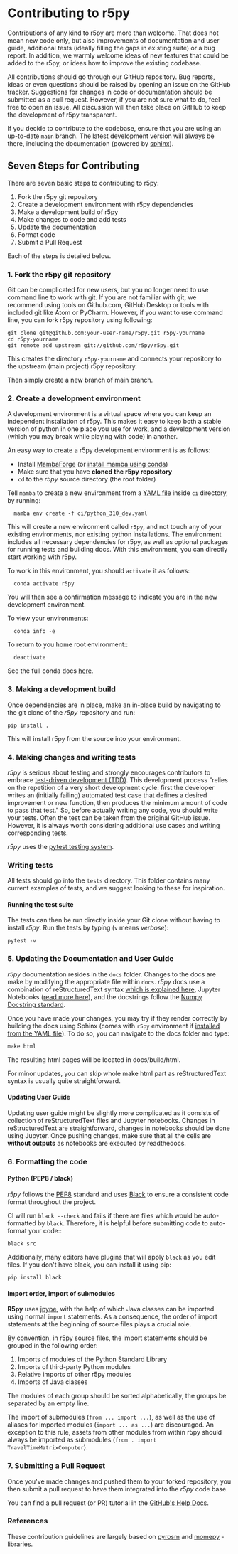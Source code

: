 # Contributing to r5py

Contributions of any kind to r5py are more than welcome. That does not mean
new code only, but also improvements of documentation and user guide, additional
tests (ideally filling the gaps in existing suite) or a bug report. In addition, we
warmly welcome ideas of new features that could be added to the r5py, 
or ideas how to improve the existing codebase.

All contributions should go through our GitHub repository. Bug reports, ideas or
even questions should be raised by opening an issue on the GitHub tracker.
Suggestions for changes in code or documentation should be submitted as a pull
request. However, if you are not sure what to do, feel free to open an issue.
All discussion will then take place on GitHub to keep the development of
r5py transparent.

If you decide to contribute to the codebase, ensure that you are using an
up-to-date `main` branch. The latest development version will always be there,
including the documentation (powered by [sphinx](https://www.sphinx-doc.org/)).

## Seven Steps for Contributing

There are seven basic steps to contributing to r5py:

1. Fork the r5py git repository
2. Create a development environment with r5py dependencies
3. Make a development build of r5py
4. Make changes to code and add tests
5. Update the documentation
6. Format code
7. Submit a Pull Request

Each of the steps is detailed below.

### 1. Fork the r5py git repository

Git can be complicated for new users, but you no longer need to use command line
to work with git. If you are not familiar with git, we recommend using tools on
Github.com, GitHub Desktop or tools with included git like Atom or PyCharm. However, if you
want to use command line, you can fork r5py repository using following:

    git clone git@github.com:your-user-name/r5py.git r5py-yourname
    cd r5py-yourname
    git remote add upstream git://github.com/r5py/r5py.git

This creates the directory `r5py-yourname` and connects your repository to
the upstream (main project) r5py repository.

Then simply create a new branch of main branch.

### 2. Create a development environment

A development environment is a virtual space where you can keep an independent
installation of r5py. This makes it easy to keep both a stable version of
python in one place you use for work, and a development version (which you may
break while playing with code) in another.

An easy way to create a r5py development environment is as follows:

- Install [MambaForge](https://github.com/conda-forge/miniforge#mambaforge) (or [install mamba using conda](https://r5py.readthedocs.io/en/latest/installation.html#install-mamba)) 
- Make sure that you have **cloned the r5py repository**
- `cd` to the *r5py* source directory (the root folder)

Tell `mamba` to create a new environment from a [YAML file](https://github.com/r5py/r5py/blob/main/ci/python_310_dev.yaml) inside `ci` directory, by running:

      mamba env create -f ci/python_310_dev.yaml

This will create a new environment called `r5py`, and not touch any of your existing environments,
nor existing python installations. The environment includes all necessary dependencies for r5py, 
as well as optional packages for running tests and building docs. 
With this environment, you can directly start working with r5py.  

To work in this environment, you should `activate` it as follows:

      conda activate r5py

You will then see a confirmation message to indicate you are in the new development environment.

To view your environments:

      conda info -e

To return to you home root environment::

      deactivate

See the full conda docs [here](http://conda.pydata.org/docs).

### 3. Making a development build

Once dependencies are in place, make an in-place build by navigating to the git
clone of the *r5py* repository and run:

    pip install .

This will install r5py from the source into your environment.

### 4. Making changes and writing tests

*r5py* is serious about testing and strongly encourages contributors to embrace
[test-driven development (TDD)](http://en.wikipedia.org/wiki/Test-driven_development).
This development process "relies on the repetition of a very short development cycle:
first the developer writes an (initially failing) automated test case that defines a desired
improvement or new function, then produces the minimum amount of code to pass that test."
So, before actually writing any code, you should write your tests. Often the test can be
taken from the original GitHub issue. However, it is always worth considering additional
use cases and writing corresponding tests.

*r5py* uses the [pytest testing system](http://doc.pytest.org/en/latest).

### Writing tests

All tests should go into the `tests` directory. This folder contains many
current examples of tests, and we suggest looking to these for inspiration.

#### Running the test suite

The tests can then be run directly inside your Git clone without having to
install *r5py*. Run the tests by typing (`v` means *verbose*):

    pytest -v

### 5. Updating the Documentation and User Guide

*r5py* documentation resides in the `docs` folder. Changes to the docs are
make by modifying the appropriate file within `docs`.
*r5py* docs use a combination of reStructuredText syntax [which is explained here](http://www.sphinx-doc.org/en/stable/rest.html#rst-primer), 
Jupyter Notebooks ([read more here](https://docs.jupyter.org/en/latest)),
and the docstrings follow the [Numpy Docstring standard](https://github.com/numpy/numpy/blob/master/doc/HOWTO_DOCUMENT.rst.txt).

Once you have made your changes, you may try if they render correctly by building the docs using Sphinx 
(comes with `r5py` environment if [installed from the YAML file](#2-create-a-development-environment)).
To do so, you can navigate to the docs folder and type:

    make html

The resulting html pages will be located in docs/build/html. 

For minor updates, you can skip whole make html part as reStructuredText syntax is
usually quite straightforward.

#### Updating User Guide

Updating user guide might be slightly more complicated as it
consists of collection of reStructuredText files and Jupyter notebooks.
Changes in reStructuredText are straightforward, changes in notebooks should be done using Jupyter. 
Once pushing changes, make sure that all the cells are **without outputs** as notebooks
are executed by readthedocs.

### 6. Formatting the code

#### Python (PEP8 / black)

*r5py* follows the [PEP8](http://www.python.org/dev/peps/pep-0008) standard
and uses [Black](https://black.readthedocs.io/en/stable/) to ensure a consistent code format throughout the project.

CI will run `black --check` and fails if there are files which would be
auto-formatted by `black`. Therefore, it is helpful before submitting code to
auto-format your code::

    black src

Additionally, many editors have plugins that will apply `black` as you edit files.
If you don't have black, you can install it using pip:

    pip install black

#### Import order, import of submodules

**R5py** uses [jpype](https://jpype.readthedocs.io), with the help of which Java classes
can be imported using normal `import` statements. As a consequence, the order of import
statements at the beginning of source files plays a crucial role. 

By convention, in r5py source files, the import statements should be grouped in the 
following order:

1. Imports of modules of the Python Standard Library
2. Imports of third-party Python modules
3. Relative imports of other r5py modules
4. Imports of Java classes

The modules of each group should be sorted alphabetically, the groups be separated by an
empty line.

The import of submodules (`from ... import ...`), as well as the use of aliases for
imported modules (`import ... as ...`) are discouraged. An exception to this rule,
assets from other modules from within r5py should always be imported as submodules
(`from . import TravelTimeMatrixComputer`).


### 7. Submitting a Pull Request

Once you've made changes and pushed them to your forked repository, you then
submit a pull request to have them integrated into the *r5py* code base.

You can find a pull request (or PR) tutorial in the [GitHub's Help Docs](https://help.github.com/articles/using-pull-requests).

### References

These contribution guidelines are largely based on [pyrosm](https://pyrosm.readthedocs.io/en/latest/) and [momepy](http://docs.momepy.org/en/stable/) -libraries.
